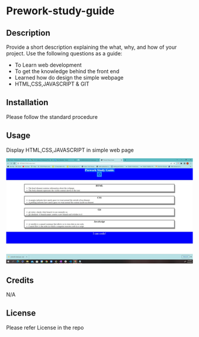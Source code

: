 # Prework-study-guide
## Description

Provide a short description explaining the what, why, and how of your project. Use the following questions as a guide:

-  To Learn web development
-  To get the knowledge behind the front end
-  Learned how do design the simple webpage
-  HTML,CSS,JAVASCRIPT & GIT


## Installation
Please follow the standard procedure
## Usage
Display  HTML,CSS,JAVASCRIPT in simple web page

![alt text](assets/image/Prework-Readme.JPG)

## Credits

N/A

## License

Please refer License in the repo

